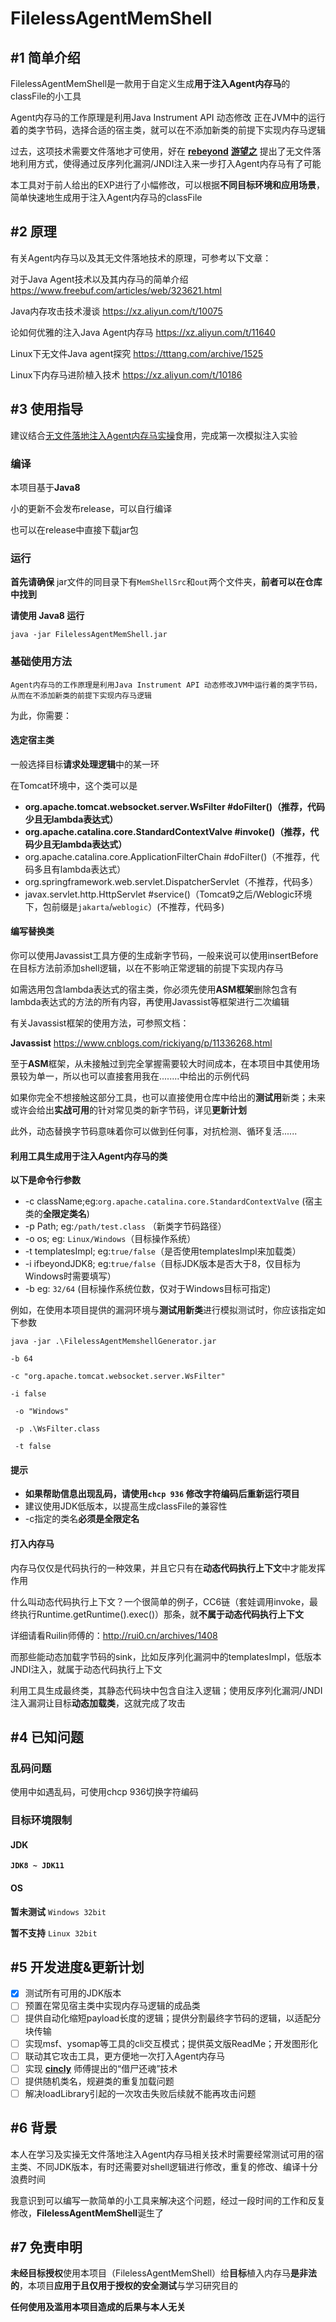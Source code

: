 # FilelessAgentMemShell

## #1 简单介绍

FilelessAgentMemShell是一款用于自定义生成**用于注入Agent内存马**的classFile的小工具

Agent内存马的工作原理是利用Java Instrument API 动态修改 正在JVM中的运行着的类字节码，选择合适的宿主类，就可以在不添加新类的前提下实现内存马逻辑

过去，这项技术需要文件落地才可使用，好在 [**rebeyond**](https://xz.aliyun.com/u/8697) [**游望之**](https://xz.aliyun.com/u/40732) 提出了无文件落地利用方式，使得通过反序列化漏洞/JNDI注入来一步打入Agent内存马有了可能

本工具对于前人给出的EXP进行了小幅修改，可以根据**不同目标环境和应用场景**，简单快速地生成用于注入Agent内存马的classFile

## #2 原理

有关Agent内存马以及其无文件落地技术的原理，可参考以下文章：

对于Java Agent技术以及其内存马的简单介绍 https://www.freebuf.com/articles/web/323621.html  

Java内存攻击技术漫谈 https://xz.aliyun.com/t/10075

论如何优雅的注入Java Agent内存马 https://xz.aliyun.com/t/11640

Linux下无文件Java agent探究 https://tttang.com/archive/1525

Linux下内存马进阶植入技术 https://xz.aliyun.com/t/10186

## #3 使用指导

建议结合[无文件落地注入Agent内存马实操](https://xz.aliyun.com/t/13150)食用，完成第一次模拟注入实验

### 编译

本项目基于**Java8**

小的更新不会发布release，可以自行编译

也可以在release中直接下载jar包

### 运行

**首先请确保** jar文件的同目录下有`MemShellSrc`和`out`两个文件夹，**前者可以在仓库中找到**

**请使用 Java8 运行** 

`java -jar FilelessAgentMemShell.jar`

### 基础使用方法

`Agent内存马的工作原理是利用Java Instrument API 动态修改JVM中运行着的类字节码，从而在不添加新类的前提下实现内存马逻辑`

为此，你需要：

#### 选定宿主类

一般选择目标**请求处理逻辑**中的某一环

在Tomcat环境中，这个类可以是

- **org.apache.tomcat.websocket.server.WsFilter #doFilter()（推荐，代码少且无lambda表达式）**
- **org.apache.catalina.core.StandardContextValve #invoke()（推荐，代码少且无lambda表达式）**
- org.apache.catalina.core.ApplicationFilterChain #doFilter()（不推荐，代码多且有lambda表达式）
- org.springframework.web.servlet.DispatcherServlet（不推荐，代码多）
- javax.servlet.http.HttpServlet #service()（Tomcat9之后/Weblogic环境下，包前缀是`jakarta`/`weblogic`）(不推荐，代码多)

#### 编写替换类

你可以使用Javassist工具方便的生成新字节码，一般来说可以使用insertBefore在目标方法前添加shell逻辑，以在不影响正常逻辑的前提下实现内存马

如需选用包含lambda表达式的宿主类，你必须先使用**ASM框架**删除包含有lambda表达式的方法的所有内容，再使用Javassist等框架进行二次编辑

有关Javassist框架的使用方法，可参照文档：

**Javassist**   https://www.cnblogs.com/rickiyang/p/11336268.html

至于**ASM**框架，从未接触过到完全掌握需要较大时间成本，在本项目中其使用场景较为单一，所以也可以直接套用我在........中给出的示例代码

如果你完全不想接触这部分工具，也可以直接使用仓库中给出的**测试用**新类；未来或许会给出**实战可用**的针对常见类的新字节码，详见**更新计划**

此外，动态替换字节码意味着你可以做到任何事，对抗检测、循环复活......

#### 利用工具生成用于注入Agent内存马的类

**以下是命令行参数**

- -c className;eg:``org.apache.catalina.core.StandardContextValve`` (宿主类的**全限定类名**)
- -p Path; eg:`/path/test.class` （新类字节码路径）
- -o os; eg: `Linux/Windows`（目标操作系统）
- -t  templatesImpl; eg:`true/false`（是否使用templatesImpl来加载类）
- -i  ifbeyondJDK8; eg:`true/false`（目标JDK版本是否大于8，仅目标为Windows时需要填写）
- -b  eg: `32/64` (目标操作系统位数，仅对于Windows目标可指定)

例如，在使用本项目提供的漏洞环境与**测试用新类**进行模拟测试时，你应该指定如下参数

`java -jar .\FilelessAgentMemshellGenerator.jar` 

` -b 64 ` 

`-c "org.apache.tomcat.websocket.server.WsFilter" `

`-i false`

` -o "Windows"` 

` -p .\WsFilter.class` 

` -t false`

#### 提示

- **如果帮助信息出现乱码，请使用`chcp 936` 修改字符编码后重新运行项目**
- 建议使用JDK低版本，以提高生成classFile的兼容性
- -c指定的类名**必须是全限定名**

#### 打入内存马

内存马仅仅是代码执行的一种效果，并且它只有在**动态代码执行上下文**中才能发挥作用

什么叫动态代码执行上下文？一个很简单的例子，CC6链（套娃调用invoke，最终执行Runtime.getRuntime().exec()）那条，就**不属于动态代码执行上下文**

详细请看Ruilin师傅的：http://rui0.cn/archives/1408  

而那些能动态加载字节码的sink，比如反序列化漏洞中的templatesImpl，低版本JNDI注入，就属于动态代码执行上下文

利用工具生成最终类，其静态代码块中包含自注入逻辑；使用反序列化漏洞/JNDI注入漏洞让目标**动态加载类**，这就完成了攻击

## #4 已知问题

### 乱码问题

使用中如遇乱码，可使用chcp 936切换字符编码

### 目标环境限制

#### JDK

**`JDK8 ~ JDK11`**

#### OS

**暂未测试** `Windows 32bit`

**暂不支持** `Linux 32bit`

## #5 开发进度&更新计划

- [x] 测试所有可用的JDK版本
- [ ] 预置在常见宿主类中实现内存马逻辑的成品类
- [ ] 提供自动化缩短payload长度的逻辑；提供分割最终字节码的逻辑，以适配分块传输
- [ ] 实现msf、ysomap等工具的cli交互模式；提供英文版ReadMe；开发图形化
- [ ] 联动其它攻击工具，更方便地一次打入Agent内存马
- [ ] 实现 [**cincly**](https://xz.aliyun.com/u/14775) 师傅提出的“借尸还魂”技术
- [ ] 提供随机类名，规避类的重复加载问题
- [ ] 解决loadLibrary引起的一次攻击失败后续就不能再攻击问题

## #6 背景

本人在学习及实操无文件落地注入Agent内存马相关技术时需要经常测试可用的宿主类、不同JDK版本，有时还需要对shell逻辑进行修改，重复的修改、编译十分浪费时间

我意识到可以编写一款简单的小工具来解决这个问题，经过一段时间的工作和反复修改，**FilelessAgentMemShell**诞生了


## #7 免责申明

**未经目标授权**使用本项目（FilelessAgentMemShell）给**目标**植入内存马**是非法的**，本项目**应用于且仅用于授权的安全测试**与学习研究目的

**任何使用及滥用本项目造成的后果与本人无关**
